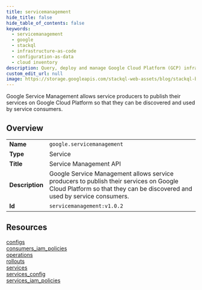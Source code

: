 ```yaml
---
title: servicemanagement
hide_title: false
hide_table_of_contents: false
keywords:
  - servicemanagement
  - google
  - stackql
  - infrastructure-as-code
  - configuration-as-data
  - cloud inventory
description: Query, deploy and manage Google Cloud Platform (GCP) infrastructure and resources using SQL
custom_edit_url: null
image: https://storage.googleapis.com/stackql-web-assets/blog/stackql-blog-post-featured-image.png
---
```

Google Service Management allows service producers to publish their services on Google Cloud Platform so that they can be discovered and used by service consumers.  
    

## Overview
<table><tbody>
<tr><td><b>Name</b></td><td><code>google.servicemanagement</code></td></tr>
<tr><td><b>Type</b></td><td>Service</td></tr>
<tr><td><b>Title</b></td><td>Service Management API</td></tr>
<tr><td><b>Description</b></td><td>Google Service Management allows service producers to publish their services on Google Cloud Platform so that they can be discovered and used by service consumers.</td></tr>
<tr><td><b>Id</b></td><td><code>servicemanagement:v1.0.2</code></td></tr>
</tbody></table>

## Resources
<div class="row">
<div class="providerDocColumn">
<a href="/providers/google/servicemanagement/configs/">configs</a><br />
<a href="/providers/google/servicemanagement/consumers_iam_policies/">consumers_iam_policies</a><br />
<a href="/providers/google/servicemanagement/operations/">operations</a><br />
<a href="/providers/google/servicemanagement/rollouts/">rollouts</a><br />
</div>
<div class="providerDocColumn">
<a href="/providers/google/servicemanagement/services/">services</a><br />
<a href="/providers/google/servicemanagement/services_config/">services_config</a><br />
<a href="/providers/google/servicemanagement/services_iam_policies/">services_iam_policies</a><br />
</div>
</div>
